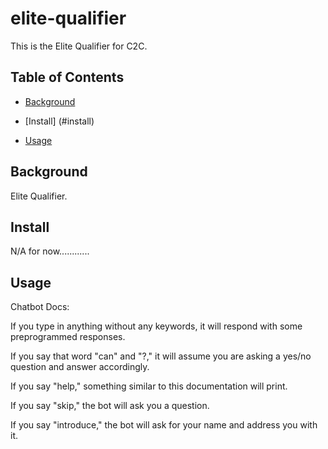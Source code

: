 # elite-qualifier

This is the Elite Qualifier for C2C.

## Table of Contents

- [Background](#background)

- [Install] (#install)

- [Usage](#usage)

## Background
Elite Qualifier.

## Install
N/A for now............

## Usage
Chatbot Docs:

If you type in anything without any keywords, it will respond with some preprogrammed responses.

If you say that word "can" and "?," it will assume you are asking a yes/no question and answer accordingly.

If you say "help," something similar to this documentation will print.

If you say "skip," the bot will ask you a question.

If you say "introduce," the bot will ask for your name and address you with it.
